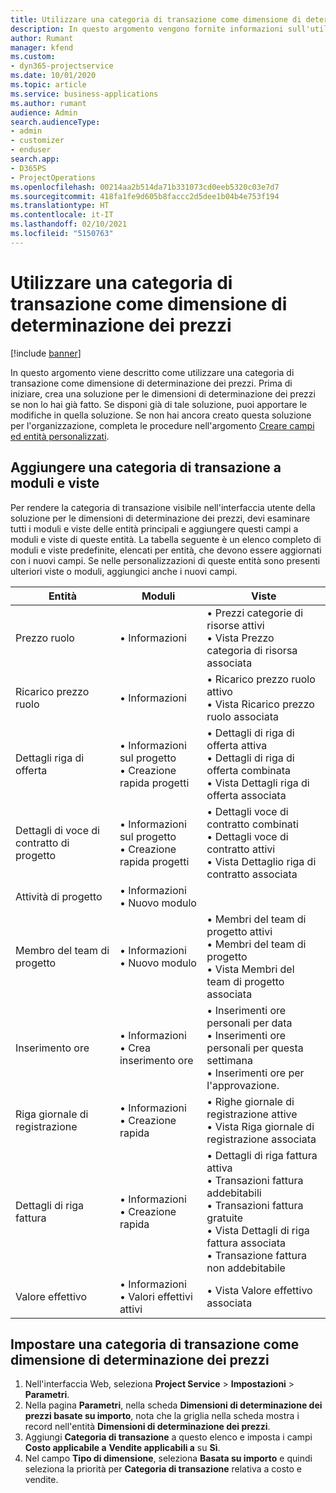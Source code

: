 ```yaml
---
title: Utilizzare una categoria di transazione come dimensione di determinazione dei prezzi
description: In questo argomento vengono fornite informazioni sull'utilizzo di una categoria di transazione come dimensione di determinazione dei prezzi.
author: Rumant
manager: kfend
ms.custom:
- dyn365-projectservice
ms.date: 10/01/2020
ms.topic: article
ms.service: business-applications
ms.author: rumant
audience: Admin
search.audienceType:
- admin
- customizer
- enduser
search.app:
- D365PS
- ProjectOperations
ms.openlocfilehash: 00214aa2b514da71b331073cd0eeb5320c03e7d7
ms.sourcegitcommit: 418fa1fe9d605b8faccc2d5dee1b04b4e753f194
ms.translationtype: HT
ms.contentlocale: it-IT
ms.lasthandoff: 02/10/2021
ms.locfileid: "5150763"
---
```

# <a name="use-transaction-category-as-a-pricing-dimension"></a>Utilizzare una categoria di transazione come dimensione di determinazione dei prezzi

[!include [banner](../includes/psa-now-project-operations.md)]

In questo argomento viene descritto come utilizzare una categoria di transazione come dimensione di determinazione dei prezzi. Prima di iniziare, crea una soluzione per le dimensioni di determinazione dei prezzi se non lo hai già fatto. Se disponi già di tale soluzione, puoi apportare le modifiche in quella soluzione. Se non hai ancora creato questa soluzione per l'organizzazione, completa le procedure nell'argomento [Creare campi ed entità personalizzati](create-custom-fields-entities.md).

## <a name="add-transaction-category-to-forms-and-views"></a>Aggiungere una categoria di transazione a moduli e viste
Per rendere la categoria di transazione visibile nell'interfaccia utente della soluzione per le dimensioni di determinazione dei prezzi, devi esaminare tutti i moduli e viste delle entità principali e aggiungere questi campi a moduli e viste di queste entità.
La tabella seguente è un elenco completo di moduli e viste predefinite, elencati per entità, che devono essere aggiornati con i nuovi campi. Se nelle personalizzazioni di queste entità sono presenti ulteriori viste o moduli, aggiungici anche i nuovi campi.

|  Entità        | Moduli     |Viste        |
| ------------------------------|---------------------------------|----------------------------------|
|  Prezzo ruolo|• Informazioni |• Prezzi categorie di risorse attivi<br> • Vista Prezzo categoria di risorsa associata|
|  Ricarico prezzo ruolo|• Informazioni|• Ricarico prezzo ruolo attivo<br>• Vista Ricarico prezzo ruolo associata|
|  Dettagli riga di offerta|• Informazioni sul progetto<br>• Creazione rapida progetti|• Dettagli di riga di offerta attiva<br>• Dettagli di riga di offerta combinata<br>• Vista Dettagli riga di offerta associata|
|  Dettagli di voce di contratto di progetto|• Informazioni sul progetto<br>• Creazione rapida progetti|• Dettagli voce di contratto combinati<br>• Dettagli voce di contratto attivi<br>• Vista Dettaglio riga di contratto associata|
|  Attività di progetto|• Informazioni<br>• Nuovo modulo||
|  Membro del team di progetto|• Informazioni<br>• Nuovo modulo|• Membri del team di progetto attivi<br>• Membri del team di progetto<br>• Vista Membri del team di progetto associata|
|  Inserimento ore|• Informazioni<br>• Crea inserimento ore|• Inserimenti ore personali per data<br>• Inserimenti ore personali per questa settimana<br>• Inserimenti ore per l'approvazione.|
|  Riga giornale di registrazione|• Informazioni<br>• Creazione rapida|• Righe giornale di registrazione attive<br>• Vista Riga giornale di registrazione associata|
|  Dettagli di riga fattura|• Informazioni<br>• Creazione rapida|• Dettagli di riga fattura attiva<br>• Transazioni fattura addebitabili<br>• Transazioni fattura gratuite<br>• Vista Dettagli di riga fattura associata<br>• Transazione fattura non addebitabile|
|  Valore effettivo|• Informazioni<br>• Valori effettivi attivi|• Vista Valore effettivo associata|

## <a name="set-up-transaction-category-as-a-pricing-dimension"></a>Impostare una categoria di transazione come dimensione di determinazione dei prezzi

1. Nell'interfaccia Web, seleziona **Project Service** > **Impostazioni** > **Parametri**. 
2. Nella pagina **Parametri**, nella scheda **Dimensioni di determinazione dei prezzi basate su importo**, nota che la griglia nella scheda mostra i record nell'entità **Dimensioni di determinazione dei prezzi**.
3. Aggiungi **Categoria di transazione** a questo elenco e imposta i campi **Costo applicabile a** **Vendite applicabili a** su **Sì**.
4. Nel campo **Tipo di dimensione**, seleziona **Basata su importo** e quindi seleziona la priorità per **Categoria di transazione** relativa a costo e vendite.
